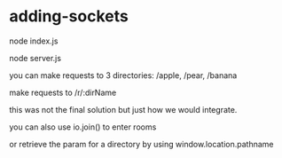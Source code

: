 # adding-sockets

node index.js

node server.js

you can make requests to 3 directories: /apple, /pear, /banana

make requests to /r/:dirName


this was not the final solution but just how we would integrate.

you can also use io.join() to enter rooms

or retrieve the param for a directory by using window.location.pathname
